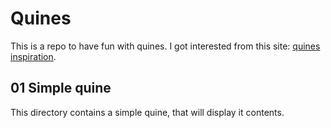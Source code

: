 # Quines

This is a repo to have fun with quines.
I got interested from this site: [quines inspiration](http://www.madore.org/~david/computers/quine.html).

## 01 Simple quine

This directory contains a simple quine, that will display it contents.